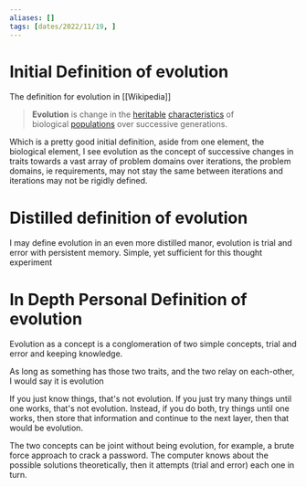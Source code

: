 ```yaml
---
aliases: []
tags: [dates/2022/11/19, ]
---
```


# Initial Definition of evolution
The definition for evolution in [[Wikipedia]]
> **Evolution** is change in the [heritable](https://en.wikipedia.org/wiki/Heredity "Heredity") [characteristics](https://en.wikipedia.org/wiki/Phenotypic_trait "Phenotypic trait") of biological [populations](https://en.wikipedia.org/wiki/Population "Population") over successive generations.

Which is a pretty good initial definition, aside from one element, the biological element, I see evolution as the concept of successive changes in traits towards a vast array of problem domains over iterations, the problem domains, ie requirements, may not stay the same between iterations and iterations may not be rigidly defined. 


# Distilled definition of evolution
I may define evolution in an even more distilled manor, evolution is trial and error with persistent memory. Simple, yet sufficient for this thought experiment  

# In Depth Personal Definition of evolution
Evolution as a concept is a conglomeration of two simple concepts, trial and error and keeping knowledge.

As long as something has those two traits, and the two relay on each-other, I would say it is evolution

If you just know things, that's not evolution. If you just try many things until one works, that's not evolution. Instead, if you do both, try things until one works, then store that information and continue to the next layer, then that would be evolution.

The two concepts can be joint without being evolution, for example, a brute force approach to crack a password. The computer knows about the possible solutions theoretically, then it attempts (trial and error) each one in turn.

